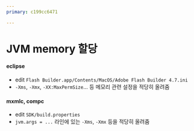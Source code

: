 ```yaml
---
primary: c199cc6471

---
```


# JVM memory 할당

#### eclipse

- edit `Flash Builder.app/Contents/MacOS/Adobe Flash Builder 4.7.ini`
- `-Xms`, `-Xmx`, `-XX:MaxPermSize`... 등 메모리 관련 설정을 적당히 올려줌

#### mxmlc, compc

- edit `SDK/build.properties`
- `jvm.args = ...` 라인에 있는 `-Xms`, `-Xmx` 등을 적당히 올려줌